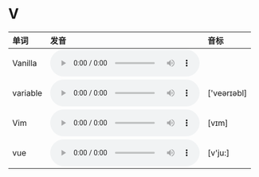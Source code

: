 
# V

| 单词  | 发音 | 音标 |
| :-- | :-- | :-- |
| Vanilla | <audio :src="$withBase('/audio/Vanilla.mp3')" controls="controls" controlslist="nodownload"></audio> |  |
| variable | <audio :src="$withBase('/audio/variable.mp3')" controls="controls" controlslist="nodownload"></audio> | ['veərɪəbl] |
| Vim | <audio :src="$withBase('/audio/Vim.mp3')" controls="controls" controlslist="nodownload"></audio> | [vɪm] |
| vue | <audio :src="$withBase('/audio/vue.mp3')" controls="controls" controlslist="nodownload"></audio> | [v'ju:] |
